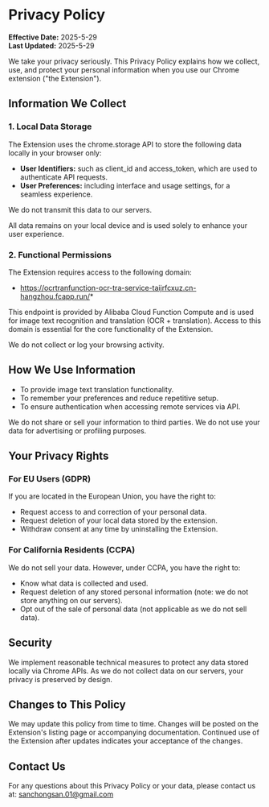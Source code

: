 # Privacy Policy

**Effective Date:** 2025-5-29  
**Last Updated:** 2025-5-29

We take your privacy seriously. This Privacy Policy explains how we collect, use, and protect your personal information when you use our Chrome extension ("the Extension").

## Information We Collect

### 1. Local Data Storage

The Extension uses the chrome.storage API to store the following data locally in your browser only:

- **User Identifiers:** such as client_id and access_token, which are used to authenticate API requests.
- **User Preferences:** including interface and usage settings, for a seamless experience.

We do not transmit this data to our servers.

All data remains on your local device and is used solely to enhance your user experience.

### 2. Functional Permissions

The Extension requires access to the following domain:

- https://ocrtranfunction-ocr-tra-service-taijrfcxuz.cn-hangzhou.fcapp.run/*

This endpoint is provided by Alibaba Cloud Function Compute and is used for image text recognition and translation (OCR + translation). Access to this domain is essential for the core functionality of the Extension.

We do not collect or log your browsing activity.

## How We Use Information

- To provide image text translation functionality.
- To remember your preferences and reduce repetitive setup.
- To ensure authentication when accessing remote services via API.

We do not share or sell your information to third parties. We do not use your data for advertising or profiling purposes.

## Your Privacy Rights

### For EU Users (GDPR)

If you are located in the European Union, you have the right to:

- Request access to and correction of your personal data.
- Request deletion of your local data stored by the extension.
- Withdraw consent at any time by uninstalling the Extension.

### For California Residents (CCPA)

We do not sell your data. However, under CCPA, you have the right to:

- Know what data is collected and used.
- Request deletion of any stored personal information (note: we do not store anything on our servers).
- Opt out of the sale of personal data (not applicable as we do not sell data).

## Security

We implement reasonable technical measures to protect any data stored locally via Chrome APIs. As we do not collect data on our servers, your privacy is preserved by design.

## Changes to This Policy

We may update this policy from time to time. Changes will be posted on the Extension's listing page or accompanying documentation. Continued use of the Extension after updates indicates your acceptance of the changes.

## Contact Us

For any questions about this Privacy Policy or your data, please contact us at: [sanchongsan.01@gmail.com](mailto:sanchongsan.01@gmail.com)